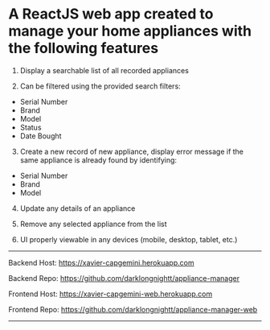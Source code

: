 A ReactJS web app created to manage your home appliances with the following features
===

1. Display a searchable list of all recorded appliances

2. Can be filtered using the provided search filters:
- Serial Number
- Brand
- Model
- Status
- Date Bought

3. Create a new record of new appliance, display error message if the same appliance is already found by identifying:
- Serial Number
- Brand
- Model

4. Update any details of an appliance

5. Remove any selected appliance from the list

6. UI properly viewable in any devices (mobile, desktop, tablet, etc.)

***
Backend Host: https://xavier-capgemini.herokuapp.com

Backend Repo: https://github.com/darklongnightt/appliance-manager

Frontend Host: https://xavier-capgemini-web.herokuapp.com

Frontend Repo: https://github.com/darklongnightt/appliance-manager-web
***
